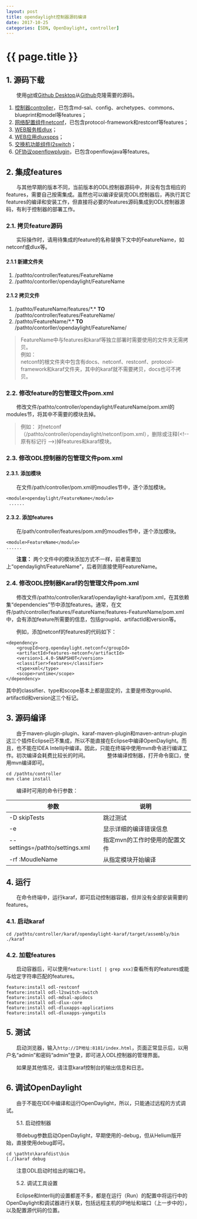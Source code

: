 ```yaml
---
layout: post
title: opendaylight控制器源码编译
date: 2017-10-25
categories: [SDN, OpenDaylight, controller]
---
```

# {{ page.title }}

## 1. 源码下载
&emsp;&emsp;使用[git](https://git-scm.com/)或[Github Desktop](https://desktop.github.com/)从[Github](https://www.github.com)克隆需要的源码。
1. [控制器controller](https://www.github.com/opendaylight/controller)，已包含md-sal、config、archetypes、commons、blueprint和model等features；
2. [网络配置组件netconf](https://www.github.com/opendaylight/netconf)，已包含protocol-framework和restconf等features；
3. [WEB服务核dlux](https://www.github.com/opendaylight/dlux)；
4. [WEB应用dluxspps](https://www.github.com/opendaylight/dluxapps)；
5. [交换机功能组件l2switch](https://www.github.com/opendaylight/l2switch)；
6. [OF协议openflowplugin](https://www.github.com/opendaylight/openflowplugin)，已包含openflowjava等features。

## 2. 集成features
&emsp;&emsp;与其他早期的版本不同，当前版本的ODL控制器源码中，并没有包含相应的features，需要自己按需集成。虽然也可以编译安装完ODL控制器后，再执行其它features的编译和安装工作，但直接将必要的features源码集成到ODL控制器源码，有利于控制器的部署工作。

### 2.1. 拷贝feature源码
&emsp;&emsp;实际操作时，请用待集成的feature的名称替换下文中的FeatureName，如netconf或dlux等。

#### 2.1.1 新建文件夹
1.  /pathto/controller/features/FeatureName    
2.  /pathto/contorller/opendaylight/FeatureName

#### 2.1.2 拷贝文件
1. /pathto/FeatureName/features/\*.\* __TO__ /pathto/controller/features/FeatureName/    
2. /pathto/FeatureName/\*.\* __TO__ /pathto/contorller/opendaylight/FeatureName/
>FeatureName中与features和karaf等独立部署时需要使用的文件夹无需拷贝。    
>例如：    
>netconf的根文件夹中包含有docs、netconf、restconf、protocol-framework和karaf文件夹，其中的karaf就不需要拷贝，docs也可不拷贝。

### 2.2. 修改feature的包管理文件pom.xml
&emsp;&emsp;修改文件/pathto/controller/opendaylight/FeatureName/pom.xml的modules节，将其中不需要的模块去掉。
>例如：
>对netconf（/pathto/controller/opendaylight/netconf/pom.xml），删除或注释(\<!-- 原有标记行   -->)掉features和karaf模块。

### 2.3. 修改ODL控制器的包管理文件pom.xml
#### 2.3.1. 添加模块

&emsp;&emsp;在文件/path/controller/pom.xml的moudles节中，逐个添加模块。    
```
<module>opendaylight/FeatureName</module>    
 ......
```

#### 2.3.2. 添加features

&emsp;&emsp;在/path/controller/features/pom.xm的moudles节中，逐个添加模块。    
```
<module>FeatureName</module>    
......
```

&emsp;&emsp;__注意：__ 两个文件中的模块添加方式不一样，前者需要加上“opendaylight/FeatureName”，后者则直接使用FeatureName。

### 2.4. 修改ODL控制器Karaf的包管理文件pom.xml
&emsp;&emsp;修改文件/pathto/controller/karaf/opendaylight-karaf/pom.xml，在其依赖集“dependencies”节中添加features。通常，在文件/path/controller/features/FeatureName/features-FeatureName/pom.xml中，会有添加feature所需要的信息，包括groupId、artifactId和version等。

&emsp;&emsp;例如，添加netconf的features的代码如下：    
```
<dependency>
	<groupId>org.opendaylight.netconf</groupId>
	<artifactId>features-netconf</artifactId>
	<version>1.4.0-SNAPSHOT</version>
	<classifier>features</classifier>
	<type>xml</type>
	<scope>runtime</scope>
</dependency>
```    
其中的classifier、type和scope基本上都是固定的，主要是修改groupId、artifactId和version这三个标记。

## 3. 源码编译
&emsp;&emsp;由于maven-plugin-plugin、karaf-maven-plugin和maven-antrun-plugin这三个插件Eclipse已不集成，所以不能直接在Eclipse中编译OpenDaylight。而且，也不能在IDEA Intellij中编译。因此，只能在终端中使用mvn命令进行编译工作。初次编译会耗费比较长的时间。        
&emsp;&emsp;&nbsp;整体编译控制器，打开命令窗口，使用mvn编译即可。     
```
cd /pathto/controller
mvn clane install
```

&emsp;&emsp;编译时可用的命令行参数：

参数  |  说明
|---|---|
|-D skipTests | 跳过测试|
|-e | 显示详细的编译错误信息|
|--settings=/pathto/settings.xml | 指定mvn的工作时使用的配置文件|
|-rf :MoudleName | 从指定模块开始编译|

## 4. 运行

&emsp;&emsp;在命令终端中，运行karaf，即可启动控制器容器，但并没有全部安装需要的features。
### 4.1. 启动karaf

```
cd /pathto/controller/karaf/opendaylight-karaf/target/assembly/bin
./karaf
```
### 4.2. 加载features

&emsp;&emsp;启动容器后，可以使用```feature:list[ | grep xxx]```查看所有的features或能与给定字符串匹配的features。

```
feature:install odl-restconf
feature:install odl-l2switch-switch
feature:install odl-mdsal-apidocs
feature:install odl-dlux-core
feature:install odl-dluxapps-applications
feature:install odl-dluxapps-yangutils
```

## 5. 测试

&emsp;&emsp;启动浏览器，输入```http://IP地址:8181/index.html```，页面正常显示后，以用户名“admin”和密码“admin”登录，即可进入ODL控制器的管理界面。

&emsp;&emsp;如果是其他情况，请注意karaf控制台的输出信息和日志。

## 6. 调试OpenDaylight
&emsp;&emsp;由于不能在IDE中编译和运行OpenDaylight，所以，只能通过远程的方式调试。 

&emsp;&emsp;5.1. 启动控制器

&emsp;&emsp;带debug参数启动OpenDaylight，早期使用的-debug，但从Helium版开始，直接使用debug即可。

```
cd \pathto\karafdist\bin
[./]karaf debug
```

&emsp;&emsp;注意ODL启动时给出的端口号。

&emsp;&emsp;5.2. 调试工具设置

&emsp;&emsp;Eclipse和Interllij的设置都差不多，都是在运行（Run）的配置中将运行中的OpenDaylight和调试器进行关联，包括远程主机的IP地址和端口（上一步中的），以及配置源代码的位置。
